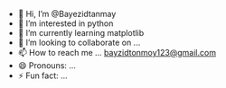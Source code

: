 - 👋 Hi, I’m @Bayezidtanmay
- 👀 I’m interested in python
- 🌱 I’m currently learning matplotlib
- 💞️ I’m looking to collaborate on ...
- 📫 How to reach me ... bayzidtonmoy123@gmail.com
- 😄 Pronouns: ...
- ⚡ Fun fact: ...

<!---
Bayezidtanmay/Bayezidtanmay is a ✨ special ✨ repository because its `README.md` (this file) appears on your GitHub profile.
You can click the Preview link to take a look at your changes.
--->
